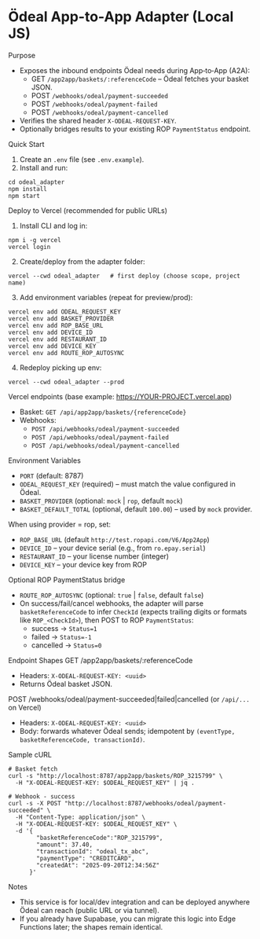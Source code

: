 Ödeal App-to-App Adapter (Local JS)
===================================

Purpose
- Exposes the inbound endpoints Ödeal needs during App‑to‑App (A2A):
  - GET `/app2app/baskets/:referenceCode` – Ödeal fetches your basket JSON.
  - POST `/webhooks/odeal/payment-succeeded`
  - POST `/webhooks/odeal/payment-failed`
  - POST `/webhooks/odeal/payment-cancelled`
- Verifies the shared header `X-ODEAL-REQUEST-KEY`.
- Optionally bridges results to your existing ROP `PaymentStatus` endpoint.

Quick Start
1) Create an `.env` file (see `.env.example`).
2) Install and run:

```
cd odeal_adapter
npm install
npm start
```

Deploy to Vercel (recommended for public URLs)
1) Install CLI and log in:
```
npm i -g vercel
vercel login
```
2) Create/deploy from the adapter folder:
```
vercel --cwd odeal_adapter   # first deploy (choose scope, project name)
```
3) Add environment variables (repeat for preview/prod):
```
vercel env add ODEAL_REQUEST_KEY
vercel env add BASKET_PROVIDER
vercel env add ROP_BASE_URL
vercel env add DEVICE_ID
vercel env add RESTAURANT_ID
vercel env add DEVICE_KEY
vercel env add ROUTE_ROP_AUTOSYNC
```
4) Redeploy picking up env:
```
vercel --cwd odeal_adapter --prod
```

Vercel endpoints (base example: https://YOUR-PROJECT.vercel.app)
- Basket: `GET /api/app2app/baskets/{referenceCode}`
- Webhooks:
  - `POST /api/webhooks/odeal/payment-succeeded`
  - `POST /api/webhooks/odeal/payment-failed`
  - `POST /api/webhooks/odeal/payment-cancelled`

Environment Variables
- `PORT` (default: 8787)
- `ODEAL_REQUEST_KEY` (required) – must match the value configured in Ödeal.
- `BASKET_PROVIDER` (optional: `mock` | `rop`, default `mock`)
- `BASKET_DEFAULT_TOTAL` (optional, default `100.00`) – used by `mock` provider.

When using provider = rop, set:
- `ROP_BASE_URL` (default `http://test.ropapi.com/V6/App2App`)
- `DEVICE_ID` – your device serial (e.g., from `ro.epay.serial`)
- `RESTAURANT_ID` – your license number (integer)
- `DEVICE_KEY` – your device key from ROP

Optional ROP PaymentStatus bridge
- `ROUTE_ROP_AUTOSYNC` (optional: `true` | `false`, default `false`)
- On success/fail/cancel webhooks, the adapter will parse `basketReferenceCode` to infer `CheckId` (expects trailing digits or formats like `ROP_<CheckId>`), then POST to ROP `PaymentStatus`:
  - success → `Status=1`
  - failed  → `Status=-1`
  - cancelled → `Status=0`

Endpoint Shapes
GET /app2app/baskets/:referenceCode
- Headers: `X-ODEAL-REQUEST-KEY: <uuid>`
- Returns Ödeal basket JSON.

POST /webhooks/odeal/payment-succeeded|failed|cancelled (or `/api/...` on Vercel)
- Headers: `X-ODEAL-REQUEST-KEY: <uuid>`
- Body: forwards whatever Ödeal sends; idempotent by `(eventType, basketReferenceCode, transactionId)`.

Sample cURL
```
# Basket fetch
curl -s "http://localhost:8787/app2app/baskets/ROP_3215799" \
  -H "X-ODEAL-REQUEST-KEY: $ODEAL_REQUEST_KEY" | jq .

# Webhook - success
curl -s -X POST "http://localhost:8787/webhooks/odeal/payment-succeeded" \
  -H "Content-Type: application/json" \
  -H "X-ODEAL-REQUEST-KEY: $ODEAL_REQUEST_KEY" \
  -d '{
        "basketReferenceCode":"ROP_3215799",
        "amount": 37.40,
        "transactionId": "odeal_tx_abc",
        "paymentType": "CREDITCARD",
        "createdAt": "2025-09-20T12:34:56Z"
      }'
```

Notes
- This service is for local/dev integration and can be deployed anywhere Ödeal can reach (public URL or via tunnel).
- If you already have Supabase, you can migrate this logic into Edge Functions later; the shapes remain identical.
